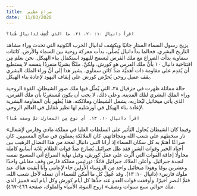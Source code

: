 ```yaml
---
title:  صراع عظيم
date:  11/03/2020
---
```


`اقرأ دانيال ١٠: ٢٠، ٢١. ما الذي كُشِفَ لدانيال هُنا؟`

يزيح رسول السماء الستار جانبًا ويكشف لدانيال الحرب الكونية التي تحدث وراء مشاهد التاريخ البشري. فحالما بدأ دانيال يُصلِّي، بدأت معركة روحية بين السماء والأرض. كائنات سماوية بدأت الصراع مع ملك الفرس ليسمح لليهود استكمال بناء الهيكل. نحن نعلم مِن افتتاحية دانيال ١٠ بأنَّ ملك الفرس هو كورش. ولكنَّ، ملكًا بشريًا منفردًا بنفسه لا يستطيع أن يُقدِم على مقاومة ذات أهميَّة ضدَّ كائن سماوي. يشير هذا إلى أنَّ وراء الملك البشري يقف عميل روحي يُحرِّض كورش على إيقاف اليهود لإعادة بناء الهيكل.

حالة مماثلة ظهرت في حزقيال ٢٨، التي يُمثِّل فيها ملك صور الشيطان، القوة الروحية وراء الملك البشري لتلك المدينة. وعلى ذلك، لا يجب أن يكون مُستغربًا بأن ملك الفرس، الذي يأتي ميخائيل ليُحاربه، يشمل الشيطان وملائكته. هذا يُظهِر بأن المقاومة البشرية لإعادة بناء الهيكل في أورشليم لها نظير مُقابل في العالم الروحي.

`اقرأ دانيال ١٠، ١٣. أي نوع مِن المعارك تمَّ وصفه هُنا؟`

«وفيما كان الشيطان يُحاول التأثير على السلطات العليا في مملكة مادي وفارس لإشعال نار سخطهم على شعب الله ومجافاتهم، كان الملائكة يعملون في صالح المسبيين. كان صراعًا أهتمّ به كل سكان السماء إذ أرانا النبي دانيال لمحة من هذا النضال الرهيب بين أجناد الخير وقوات الشر. فقد ظل جبرائيل يُصارع ضدَّ قوات الظلام ثلاثة أسابيع كاملة محاولًا إعاقة القوات التي أثَّرت على عقل كورش، وقبل نهاية الصراع أتى المسيح نفسه لنجدة جبرائيل. وأعلن الملاك جبرائيل قائلًا: ‹ورئيس مملكة فارس وقف مقابلي واحدًا وعشرين يومًا وهوذا ميخائيل واحد من الرؤساء الأولين جاء لإعانتي وأنا أبقيت هناك عند ملوك فارس‹ (دانيال ١٠: ١٣). وقد عُمِلَ كل ما أمكن للسماء أن تفعله لأجل شعب الله، فتمَّ النصر أخيرًا. وأوقفت قوات العدو عند حدِّها كل أيام كورش وكل أيام ابنه قمبيز الذي ملك حوالي سبع سنوات ونصف» (روح النبوة، الأنبياء والملوك، صفحة ٤٦٦-٤٦٧).